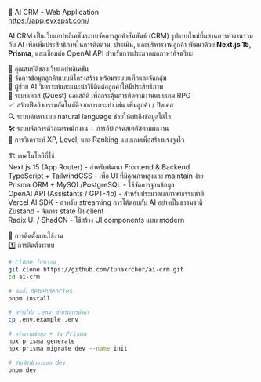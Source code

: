 🤖 AI CRM - Web Application  
https://app.evxspst.com/

AI CRM เป็นเว็บแอปพลิเคชันระบบจัดการลูกค้าสัมพันธ์ (CRM) รูปแบบใหม่ที่ผสานการทำงานร่วมกับ AI เพื่อเพิ่มประสิทธิภาพในการติดตาม, ประเมิน, และบริหารงานลูกค้า พัฒนาด้วย **Next.js 15**, **Prisma**, และเชื่อมต่อ OpenAI API สำหรับการประมวลผลภาษาอัจฉริยะ

📌 คุณสมบัติของเว็บแอปพลิเคชัน  
📁 จัดการข้อมูลลูกค้าแบบมีโครงสร้าง พร้อมระบบแท็กและจัดกลุ่ม  
🧠 ผู้ช่วย AI วิเคราะห์และแนะนำวิธีติดต่อลูกค้าให้มีประสิทธิภาพ  
📆 ระบบเควส (Quest) และสถิติ เพื่อกระตุ้นการติดตามงานแบบเกม RPG  
📈 สร้างฟีดกิจกรรมอัตโนมัติจากการกระทำ เช่น เพิ่มลูกค้า / ปิดเคส  
🔍 ระบบค้นหาแบบ natural language ช่วยให้เข้าถึงข้อมูลได้ไว  
🛠 ระบบจัดการตัวละครพนักงาน + การอัปเกรดสเตตัสตามผลงาน  
🎯 การวิเคราะห์ XP, Level, และ Ranking แบบเกมเพื่อสร้างแรงจูงใจ

🏗 เทคโนโลยีที่ใช้  
Next.js 15 (App Router) - สำหรับพัฒนา Frontend & Backend  
TypeScript + TailwindCSS - เพื่อ UI ที่มีคุณภาพสูงและ maintain ง่าย  
Prisma ORM + MySQL/PostgreSQL - ใช้จัดการฐานข้อมูล  
OpenAI API (Assistants / GPT-4o) - สำหรับประมวลผลภาษาธรรมชาติ  
Vercel AI SDK - สำหรับ streaming การโต้ตอบกับ AI อย่างเป็นธรรมชาติ  
Zustand - จัดการ state ฝั่ง client  
Radix UI / ShadCN - ใช้สร้าง UI components แบบ modern

🔧 การติดตั้งและใช้งาน  
1️⃣ การติดตั้งระบบ

```bash
# Clone โปรเจกต์
git clone https://github.com/tunaxrcher/ai-crm.git
cd ai-crm

# ติดตั้ง dependencies
pnpm install

# สร้างไฟล์ .env สำหรับการตั้งค่า
cp .env.example .env

# สร้างฐานข้อมูล + รัน Prisma
npx prisma generate
npx prisma migrate dev --name init

# รันเซิร์ฟเวอร์แบบ dev
pnpm dev
